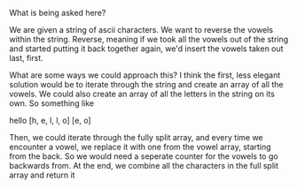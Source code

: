 What is being asked here?

We are given a string of ascii characters.
We want to reverse the vowels within the string.
Reverse, meaning if we took all the vowels out of the string and started putting it back together again, we'd insert the vowels taken out last, first.

What are some ways we could approach this?
I think the first, less elegant solution would be to iterate through the string and create an array of all the vowels. We could also create an array of all the letters in the string on its own.
So something like

hello
[h, e, l, l, o]
[e, o]

Then, we could iterate through the fully split array, and every time we encounter a vowel, we replace it with one from the vowel array, starting from the back.
So we would need a seperate counter for the vowels to go backwards from.
At the end, we combine all the characters in the full split array and return it